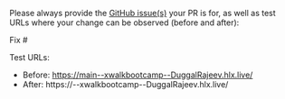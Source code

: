 Please always provide the [GitHub issue(s)](../issues) your PR is for, as well as test URLs where your change can be observed (before and after):

Fix #<gh-issue-id>

Test URLs:
- Before: https://main--xwalkbootcamp--DuggalRajeev.hlx.live/
- After: https://<branch>--xwalkbootcamp--DuggalRajeev.hlx.live/
